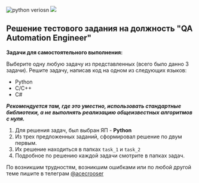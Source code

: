![python veriosn](https://img.shields.io/badge/python-3.7%2B-blue)
![](https://img.shields.io/badge/test-task-red)

## Решение тестового задания на должность "QA Automation Engineer"

**Задачи для самостоятельного выполнения:**

Выберите одну любую задачу из представленных (всего было данно 3 задачи). Решите задачу, написав код на одном из следующих языков:
* Python
* C/C++
* C#

***Рекомендуется там, где это уместно, использовать стандартные библиотеки, а не выполнять реализацию общеизвестных алгоритмов с нуля.***


1. Для решения задач, был выбран ЯП - **Python**
2. Из трех предложенных заданий, сформировал решение по двум первым. 
3. Их решение находиться в папках `task_1` и `task_2`
4. Подробное по решению каждой задачи смотрите в папках задач. 

По возникшим трудностям, возникшим ошибками или по любой другой теме пишите в телеграм [@acecrooser](https://t.me/acecrosser)